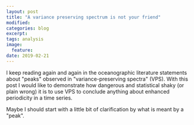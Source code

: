 ```yaml
---
layout: post
title: "A variance preserving spectrum is not your friend"
modified:
categories: blog
excerpt:
tags: analysis
image:
  feature:
date: 2019-02-21  
---
```


I keep reading again and again in the oceanographic literature statements about "peaks" observed in "variance-preserving spectra" (VPS). With this post I would like to demonstrate how dangerous and statistical shaky (or plain wrong) it is to use VPS to conclude anything about enhanced periodicity in a time series.

Maybe I should start with a little bit of clarification by what is meant by a "peak". 
